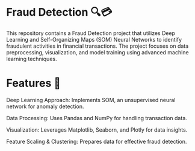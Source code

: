# Fraud Detection 🔍💳

This repository contains a Fraud Detection project that utilizes Deep Learning and Self-Organizing Maps (SOM) Neural Networks to identify fraudulent activities in financial transactions. The project focuses on data preprocessing, visualization, and model training using advanced machine learning techniques.


# Features 🚀

Deep Learning Approach: Implements SOM, an unsupervised neural network for anomaly detection.

Data Processing: Uses Pandas and NumPy for handling transaction data.

Visualization: Leverages Matplotlib, Seaborn, and Plotly for data insights.

Feature Scaling & Clustering: Prepares data for effective fraud detection.
